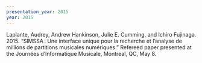 ```yaml
---
presentation_year: 2015
year: 2015
---
```


Laplante, Audrey, Andrew Hankinson, Julie E. Cumming, and Ichiro Fujinaga. 2015. “SIMSSA : Une interface unique pour la recherche et l’analyse de millions de partitions musicales numériques.” Refereed paper presented at the Journées d’Informatique Musicale, Montreal, QC, May 8.